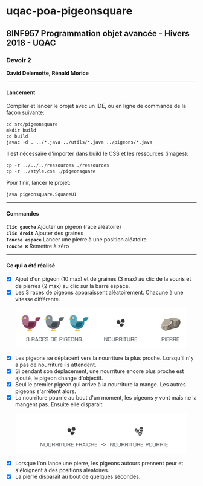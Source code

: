 # uqac-poa-pigeonsquare

<h2>8INF957 Programmation objet avancée - Hivers 2018 - UQAC</h2>
<h3>Devoir 2</h3>
<p><b>David Delemotte, Rénald Morice</b></p>

---

<h4>Lancement</h4>

Compiler et lancer le projet avec un IDE, ou en ligne de commande de la façon suivante:

```
cd src/pigeonsquare
mkdir build
cd build
javac -d . ../*.java ../utils/*.java ../pigeons/*.java
```

Il est nécessaire d'importer dans build le CSS et les ressources (images):

```
cp -r ../../../ressources ./ressources
cp -r ../style.css ./pigeonsquare
```

Pour finir, lancer le projet:

```
java pigeonsquare.SquareUI
```

---

<h4>Commandes</h4>

**`Clic gauche`** Ajouter un pigeon (race aléatoire)<br/>
**`Clic droit`** Ajouter des graines<br/>
**`Touche espace`** Lancer une pierre à une position aléatoire<br/>
**`Touche R`** Remettre à zéro<br/>

---

<h4>Ce qui a été réalisé</h4>

- [x] Ajout d'un pigeon (10 max) et de graines (3 max) au clic de la souris et de pierres (2 max) au clic sur la barre espace.
- [x] Les 3 races de pigeons apparaissent aléatoirement. Chacune à une vitesse différente.
<p align="center">
<img src="ressources/readme/elems.png" width="450"/>
</p>

- [x] Les pigeons se déplacent vers la nourriture la plus proche. Lorsqu'il n'y a pas de nourriture ils attendent.
- [x] Si pendant son déplacement, une nourriture encore plus proche est ajouté, le pigeon change d'objectif.
- [x] Seul le premier pigeon qui arrive à la nourriture la mange. Les autres pigeons s'arrêtent alors.
- [x] La nourriture pourrie au bout d'un moment, les pigeons y vont mais ne la mangent pas. Ensuite elle disparait.

<p align="center">
<img src="ressources/readme/nourriture.png" width="450"/>
</p>

- [x] Lorsque l'on lance une pierre, les pigeons autours prennent peur et s'éloignent à des positions aléatoires.
- [x] La pierre disparaît au bout de quelques secondes.
